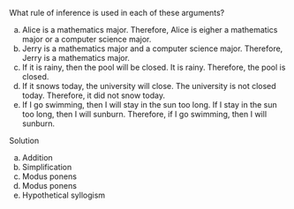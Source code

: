 What rule of inference is used in each of these arguments?

1. Alice is a mathematics major. Therefore, Alice is eigher a mathematics major or a computer science major.
2. Jerry is a mathematics major and a computer science major. Therefore, Jerry is a mathematics major.
3. If it is rainy, then the pool will be closed. It is rainy. Therefore, the pool is closed.
4. If it snows today, the university will close. The university is not closed today. Therefore, it did not snow today.
5. If I go swimming, then I will stay in the sun too long. If I stay in the sun too long, then I will sunburn. Therefore, if I go swimming, then I will sunburn.

Solution

1. Addition
2. Simplification
3. Modus ponens
4. Modus ponens
5. Hypothetical syllogism

<style type="text/css">
    ol { list-style-type: lower-alpha; }
</style>